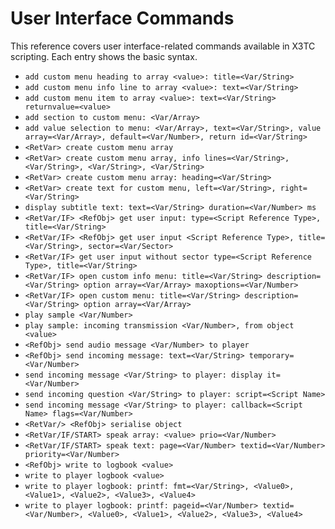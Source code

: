 # User Interface Commands

This reference covers user interface-related commands available in X3TC scripting. Each entry shows the basic syntax.

- `add custom menu heading to array <value>: title=<Var/String>`
- `add custom menu info line to array <value>: text=<Var/String>`
- `add custom menu item to array <value>: text=<Var/String> returnvalue=<value>`
- `add section to custom menu: <Var/Array>`
- `add value selection to menu: <Var/Array>, text=<Var/String>, value array=<Var/Array>, default=<Var/Number>, return id=<Var/String>`
- `<RetVar> create custom menu array`
- `<RetVar> create custom menu array, info lines=<Var/String>, <Var/String>, <Var/String>, <Var/String>`
- `<RetVar> create custom menu array: heading=<Var/String>`
- `<RetVar> create text for custom menu, left=<Var/String>, right=<Var/String>`
- `display subtitle text: text=<Var/String> duration=<Var/Number> ms`
- `<RetVar/IF> <RefObj> get user input: type=<Script Reference Type>, title=<Var/String>`
- `<RetVar/IF> <RefObj> get user input <Script Reference Type>, title=<Var/String>, sector=<Var/Sector>`
- `<RetVar/IF> get user input without sector type=<Script Reference Type>, title=<Var/String>`
- `<RetVar/IF> open custom info menu: title=<Var/String> description=<Var/String> option array=<Var/Array> maxoptions=<Var/Number>`
- `<RetVar/IF> open custom menu: title=<Var/String> description=<Var/String> option array=<Var/Array>`
- `play sample <Var/Number>`
- `play sample: incoming transmission <Var/Number>, from object <value>`
- `<RefObj> send audio message <Var/Number> to player`
- `<RefObj> send incoming message: text=<Var/String> temporary=<Var/Number>`
- `send incoming message <Var/String> to player: display it=<Var/Number>`
- `send incoming question <Var/String> to player: script=<Script Name>`
- `send incoming message <Var/String> to player: callback=<Script Name> flags=<Var/Number>`
- `<RetVar/> <RefObj> serialise object`
- `<RetVar/IF/START> speak array: <value> prio=<Var/Number>`
- `<RetVar/IF/START> speak text: page=<Var/Number> textid=<Var/Number> priority=<Var/Number>`
- `<RefObj> write to logbook <value>`
- `write to player logbook <value>`
- `write to player logbook: printf: fmt=<Var/String>, <Value0>, <Value1>, <Value2>, <Value3>, <Value4>`
- `write to player logbook: printf: pageid=<Var/Number> textid=<Var/Number>, <Value0>, <Value1>, <Value2>, <Value3>, <Value4>`
